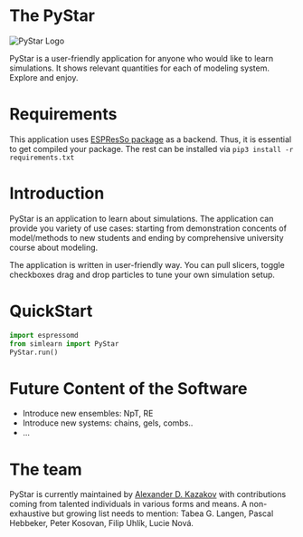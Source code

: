 # The PyStar 
![PyStar Logo](./assets/logo.png)

PyStar is a user-friendly application for anyone who would like to learn simulations. It shows relevant quantities for each of modeling system. 
Explore and enjoy.

# Requirements
This application uses [ESPResSo package](https://espressomd.org/) as a backend. Thus, it is essential to get compiled your package. The rest can be installed via 
`pip3 install -r requirements.txt`

# Introduction
PyStar is an application to learn about simulations. The application can provide you variety of use cases: starting from demonstration concents of model/methods to new students and ending by comprehensive university course about modeling.

The application is written in user-friendly way. You can pull slicers, toggle checkboxes drag and drop particles to tune your own simulation setup.


# QuickStart
```python
import espressomd
from simlearn import PyStar
PyStar.run()
```

# Future Content of the Software
* Introduce new ensembles: NpT, RE
* Introduce new systems: chains, gels, combs..
* ...

# The team
PyStar is currently maintained by [Alexander D. Kazakov](https://github.com/AlexanderDKazakov/) with contributions coming from talented individuals in various forms and means. A non-exhaustive but growing list needs to mention: Tabea G. Langen, Pascal Hebbeker, Peter Kosovan, Filip Uhlík, Lucie Nová.

